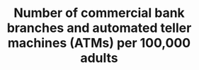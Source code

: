 ---
actual_indicator_available: Number of commercial banking establishments
actual_indicator_available_description: Number of commercial banking establishments
comments_and_limitations: NA
data_non_statistical: false
date_metadata_updated: '2017-10-04'
date_of_national_source_publication: November 2015
disaggregation_categories: 'SIC: 5221101, 5221102'
disaggregation_geography: National, State, Metro Areas, County, Place (2012) National,
  State and Metro Areas (2007)
goal_meta_link: http://unstats.un.org/sdgs/files/metadata-compilation/Metadata-Goal-8.pdf
graph: longitudinal
graph_title: Number of US commercial banking establishments
graph_type: line
has_metadata: true
indicator: 8.10.1
indicator_definition: 'Number of ATMs per 100,000 adults Calculated as: (number of
  ATMs)*100,000/adult population in the reporting country. Number of branches per
  100,000 adults Calculated as follows: (number of institutions + number of branches)*100,000/adult
  population in the reporting country - calculated separately for commercial banks,
  credit unions and financial cooperatives, and all MFIs.'
indicator_name: Number of commercial bank branches and automated teller machines (ATMs)
  per 100,000 adults
indicator_sort_order: 08-10-01
indicator_variable: num_commer_banks
international_and_national_references: NA
layout: indicator
periodicity: Quinquennial
permalink: /8-10-1/
published: true
rationale_interpretation: People and businesses need access to financial services
  that are safe, reliable, and convenient. The high costs of providing these services,
  particularly to those living and working in more remote areas or for those whose
  transaction values are low, have led to limited access. New technologies and delivery
  channels are lowering costs and bringing timely and appropriate services to even
  more people, but require the institutions providing or partnering to provide services
  to have the capability to design and deliver these services.
reporting_status: complete
scheduled_update_by_national_source: November 2017
sdg_goal: 8
source_active_1: true
source_agency_staff_email_1: faye.ann.jacobs@census.gov
source_agency_staff_name_1: Faye Jacobs
source_agency_survey_dataset_1: US Census Bureau, Economic Census of Finance and Insurance
source_url_1: https://factfinder.census.gov/faces/tableservices/jsf/pages/productview.xhtml?pid=ECN_2012_US_52A1&prodType=table
target: Strengthen the capacity of domestic financial institutions to encourage and
  expand access to banking, insurance and financial services for all.
target_id: '8.1'
time_period: The Economic Census has been conducted every five years for the Finance
  and Insurance industries since 1992
title: Number of commercial bank branches and automated teller machines (ATMs) per
  100,000 adults
un_custodial_agency: 'IMF(Partnering Agencies: UNCDF)'
un_designated_tier: '1'
unit_of_measure: Number
us_method_of_computation: Data are derived from the Economic Census conducted by the
  US Census Bureau
variable_description: null
variable_notes: null
---